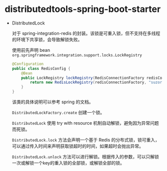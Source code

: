 # distributedtools-spring-boot-starter
- DistributedLock

  对于 spring-integration-redis 的封装。该锁是可重入锁，但不支持在多线程的环境下共享锁，会导致解锁失败。

  使用前先声明 bean `org.springframework.integration.support.locks.LockRegistry`

  ```java
  @Configuration
  public class RedisConfig {
      @Bean
      public LockRegistry lockRegistry(RedisConnectionFactory redisConnectionFactory) {
          return new RedisLockRegistry(redisConnectionFactory, "suzor");
      }
  }
  ```

  该类的具体说明可以参考 spring 的文档。

  `DistributedLockFactory.create` 创建一个锁。

  `DistributedLock` 使用 try with resource 机制自动解锁，避免因为异常问题而死锁。

  `DistributedLock.lock` 方法会声明一个基于 Redis 的分布式锁，锁可重入，可以通过传入时间来声明获取锁超时的时间，如果超时会抛出异常。

  `DistributedLock.unlock` 方法可以进行解锁。根据传入的参数，可以只解锁一次或解锁一个key的重入锁的全部锁，或解锁全部的锁。

